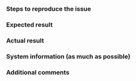 ### Steps to reproduce the issue



### Expected result



### Actual result



### System information (as much as possible)



### Additional comments

